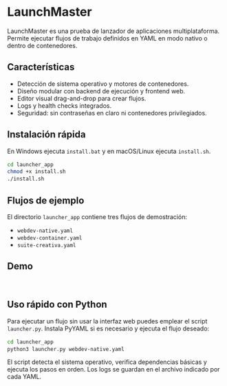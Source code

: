 # LaunchMaster

LaunchMaster es una prueba de lanzador de aplicaciones multiplataforma. Permite ejecutar flujos de trabajo definidos en YAML en modo nativo o dentro de contenedores.

## Características

- Detección de sistema operativo y motores de contenedores.
- Diseño modular con backend de ejecución y frontend web.
- Editor visual drag-and-drop para crear flujos.
- Logs y health checks integrados.
- Seguridad: sin contraseñas en claro ni contenedores privilegiados.

## Instalación rápida

En Windows ejecuta `install.bat` y en macOS/Linux ejecuta `install.sh`.

```bash
cd launcher_app
chmod +x install.sh
./install.sh
```

## Flujos de ejemplo

El directorio `launcher_app` contiene tres flujos de demostración:

- `webdev-native.yaml`
- `webdev-container.yaml`
- `suite-creativa.yaml`

## Demo

![Demostración](launcher_app/demo.gif)


## Uso rápido con Python

Para ejecutar un flujo sin usar la interfaz web puedes emplear el script `launcher.py`.
Instala PyYAML si es necesario y ejecuta el flujo deseado:

```bash
cd launcher_app
python3 launcher.py webdev-native.yaml
```

El script detecta el sistema operativo, verifica dependencias básicas y ejecuta los pasos
en orden. Los logs se guardan en el archivo indicado por cada YAML.


